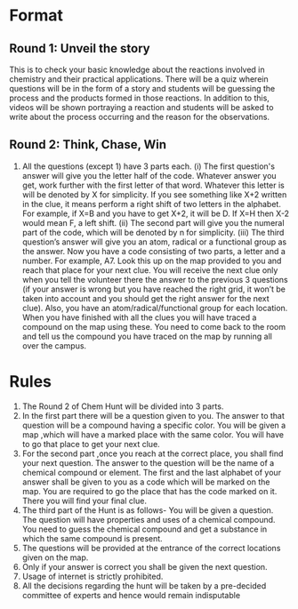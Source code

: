 <!-- TITLE: ChemHunt -->
<!-- SUBTITLE: Hunter by instinct, Chemist by knowledge -->

# Format
## Round 1: Unveil the story
This is to check your basic knowledge about the reactions involved in chemistry and their practical applications. There will be a quiz wherein questions will be in the form of a story and students will be guessing the process and the products formed in those reactions. In addition to this, videos will be shown portraying a reaction and students will be asked to write about the process occurring and the reason for the observations.

## Round 2: Think, Chase, Win
1) All the questions (except 1) have 3 parts each. (i) The first question's answer will give you the letter half of the code. Whatever answer you get, work further with the first letter of that word. Whatever this letter is will be denoted by X for simplicity. If you see something like X+2 written in the clue, it means perform a right shift of two letters in the alphabet. For example, if X=B and you have to get X+2, it will be D. If X=H then X-2 would mean F, a left shift. (ii) The second part will give you the numeral part of the code, which will be denoted by n for simplicity. (iii) The third question’s answer will give you an atom, radical or a functional group as the answer. Now you have a code consisting of two parts, a letter and a number. For example, A7. Look this up on the map provided to you and reach that place for your next clue. You will receive the next clue only when you tell the volunteer there the answer to the previous 3 questions (if your answer is wrong but you have reached the right grid, it won’t be taken into account and you should get the right answer for the next clue). Also, you have an atom/radical/functional group for each location. When you have finished with all the clues you will have traced a compound on the map using these. You need to come back to the room and tell us the compound you have traced on the map by running all over the campus.

# Rules
1. The Round 2 of Chem Hunt will be divided into 3 parts.
2. In the first part there will be a question given to you. The answer to that question will be a compound having a specific color. You will be given a map ,which will have a marked place with the same color. You will have to go that place to get your next clue.
3. For the second part ,once you reach at the correct place, you shall find your next question. The answer to the question will be the name of a chemical compound or element. The first and the last alphabet of your answer shall be given to you as a code which will be marked on the map. You are required to go the place that has the code marked on it. There you will find your final clue.
4. The third part of the Hunt is as follows- You will be given a question. The question will have properties and uses of a chemical compound. You need to guess the chemical compound and get a substance in which the same compound is present.
5. The questions will be provided at the entrance of the correct locations given on the map.
6. Only if your answer is correct you shall be given the next question.
7. Usage of internet is strictly prohibited.
8. All the decisions regarding the hunt will be taken by a pre-decided committee of experts and hence would remain indisputable
